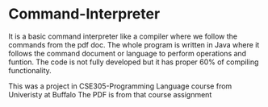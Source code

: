 # Command-Interpreter
It is a basic command interpreter like a compiler where we follow the commands from the pdf doc.
The whole program is written in Java where it follows the command document or language to perform operations and funtion. The code is not fully developed but it has proper 60% of compiling functionality.

This was a project in CSE305-Programming Language course from Univeristy at Buffalo
The PDF is from that course assignment
